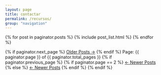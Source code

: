 ```yaml
---
layout: page
title: contactar
permalink: /recursos/
group: "navigation"
---
```


{% for post in paginator.posts %}
    {% include post_list.html %}
{% endfor %}

<nav class="pagination" role="navigation">
    {% if paginator.next_page %}
        <a class="older-posts" href="/page/{{ paginator.next_page }}">Older Posts &rarr;</a>
    {% endif %}
    <span class="page-number">Page: {{ paginator.page }} of {{ paginator.total_pages }}</span>
    {% if paginator.previous_page %} 
        {% if paginator.page == 2 %}
            <a class="newer-posts" href="/">&larr; Newer Posts</a>
        {% else %}
            <a class="newer-posts" href="/page/{{ paginator.previous_page }}">&larr; Newer Posts</a>
        {% endif %}
    {% endif %}
</nav>
